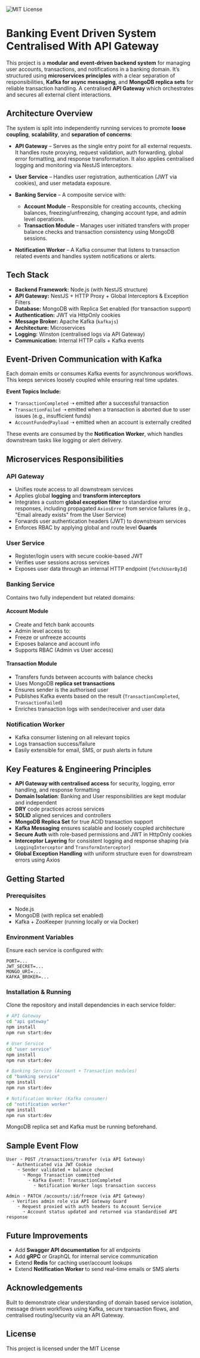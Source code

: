 ![MIT License](https://img.shields.io/badge/license-MIT-green)

# Banking Event Driven System Centralised With API Gateway

This project is a **modular and event-driven backend system** for managing user accounts, transactions, and notifications in a banking domain. It’s structured using **microservices principles** with a clear separation of responsibilities, **Kafka for async messaging**, and **MongoDB replica sets** for reliable transaction handling. A centralised **API Gateway** which orchestrates and secures all external client interactions.

## Architecture Overview

The system is split into independently running services to promote **loose coupling**, **scalability**, and **separation of concerns**:

* **API Gateway** – Serves as the single entry point for all external requests. It handles route proxying, request validation, auth forwarding, global error formatting, and response transformation. It also applies centralised logging and monitoring via NestJS interceptors.

* **User Service** – Handles user registration, authentication (JWT via cookies), and user metadata exposure.

* **Banking Service** – A composite service with:

  * **Account Module** – Responsible for creating accounts, checking balances, freezing/unfreezing, changing account type, and admin level operations.
  * **Transaction Module** – Manages user initiated transfers with proper balance checks and transaction consistency using MongoDB sessions.

* **Notification Worker** – A Kafka consumer that listens to transaction related events and handles system notifications or alerts.

## Tech Stack

* **Backend Framework:** Node.js (with NestJS structure)
* **API Gateway:** NestJS + HTTP Proxy + Global Interceptors & Exception Filters
* **Database:** MongoDB with Replica Set enabled (for transaction support)
* **Authentication:** JWT via HttpOnly cookies
* **Message Broker:** Apache Kafka (`kafkajs`)
* **Architecture:** Microservices
* **Logging:** Winston (centralised logs via API Gateway)
* **Communication:** Internal HTTP calls + Kafka events

## Event-Driven Communication with Kafka

Each domain emits or consumes Kafka events for asynchronous workflows. This keeps services loosely coupled while ensuring real time updates.

**Event Topics Include:**

* `TransactionCompleted` ➝ emitted after a successful transaction
* `TransactionFailed` ➝ emitted when a transaction is aborted due to user issues (e.g., insufficient funds)
* `AccountFundedPayload` ➝ emitted when an account is externally credited

These events are consumed by the **Notification Worker**, which handles downstream tasks like logging or alert delivery.

## Microservices Responsibilities

### API Gateway

* Unifies route access to all downstream services
* Applies global **logging** and **transform interceptors**
* Integrates a custom **global exception filter** to standardise error responses, including propagated `AxiosError` from service failures (e.g., "Email already exists" from the User Service)
* Forwards user authentication headers (JWT) to downstream services
* Enforces RBAC by applying global and route level **Guards**

### User Service

* Register/login users with secure cookie-based JWT
* Verifies user sessions across services
* Exposes user data through an internal HTTP endpoint (`fetchUserById`)

### Banking Service

Contains two fully independent but related domains:

#### Account Module

* Create and fetch bank accounts
* Admin level access to:
* Freeze or unfreeze accounts
* Exposes balance and account info
* Supports RBAC (Admin vs User access)

#### Transaction Module

* Transfers funds between accounts with balance checks
* Uses MongoDB **replica set transactions**
* Ensures sender is the authorised user
* Publishes Kafka events based on the result (`TransactionCompleted`, `TransactionFailed`)
* Enriches transaction logs with sender/receiver and user data

### Notification Worker

* Kafka consumer listening on all relevant topics
* Logs transaction success/failure
* Easily extensible for email, SMS, or push alerts in future

## Key Features & Engineering Principles

* **API Gateway with centralised access** for security, logging, error handling, and response formatting
* **Domain Isolation**: Banking and User responsibilities are kept modular and independent
* **DRY** code practices across services
* **SOLID** aligned services and controllers
* **MongoDB Replica Set** for true ACID transaction support
* **Kafka Messaging** ensures scalable and loosely coupled architecture
* **Secure Auth** with role-based permissions and JWT in HttpOnly cookies
* **Interceptor Layering** for consistent logging and response shaping (via `LoggingInterceptor` and `TransformInterceptor`)
* **Global Exception Handling** with uniform structure even for downstream errors using Axios

## Getting Started

### Prerequisites

* Node.js
* MongoDB (with replica set enabled)
* Kafka + ZooKeeper (running locally or via Docker)

### Environment Variables

Ensure each service is configured with:

```
PORT=...
JWT_SECRET=...
MONGO_URI=...
KAFKA_BROKER=...
```

### Installation & Running

Clone the repository and install dependencies in each service folder:

```bash
# API Gateway
cd "api gateway"
npm install
npm run start:dev

# User Service
cd "user service"
npm install
npm run start:dev

# Banking Service (Account + Transaction modules)
cd "banking service"
npm install
npm run start:dev

# Notification Worker (Kafka consumer)
cd "notification worker"
npm install
npm run start:dev
```

MongoDB replica set and Kafka must be running beforehand.

## Sample Event Flow

```
User ➝ POST /transactions/transfer (via API Gateway)
  ➝ Authenticated via JWT Cookie
    ➝ Sender validated + balance checked
      ➝ Mongo Transaction committed
        ➝ Kafka Event: TransactionCompleted
          ➝ Notification Worker logs transaction success
```

```
Admin ➝ PATCH /accounts/:id/freeze (via API Gateway)
  ➝ Verifies admin role via API Gateway Guard
    ➝ Request proxied with auth headers to Account Service
      ➝ Account status updated and returned via standardised API response
```

## Future Improvements

* Add **Swagger API documentation** for all endpoints
* Add **gRPC** or GraphQL for internal service communication
* Extend **Redis** for caching user/account lookups
* Extend **Notification Worker** to send real-time emails or SMS alerts

## Acknowledgements

Built to demonstrate clear understanding of domain based service isolation, message driven workflows using Kafka, secure transaction flows, and centralised routing/security via an API Gateway.

## License

This project is licensed under the MIT License
